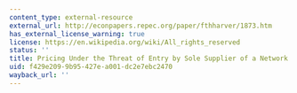 ```yaml
---
content_type: external-resource
external_url: http://econpapers.repec.org/paper/fthharver/1873.htm
has_external_license_warning: true
license: https://en.wikipedia.org/wiki/All_rights_reserved
status: ''
title: Pricing Under the Threat of Entry by Sole Supplier of a Network Good
uid: f429e209-9b95-427e-a001-dc2e7ebc2470
wayback_url: ''
---
```


